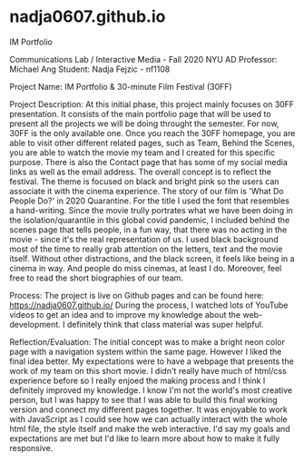 # nadja0607.github.io

IM Portfolio

Communications Lab / Interactive Media - Fall 2020 NYU AD
Professor: Michael Ang
Student: Nadja Fejzic - nf1108

Project Name: IM Portfolio & 30-minute Film Festival (30FF)

Project Description:
At this initial phase, this project mainly focuses on 30FF presentation. It consists of the main portfolio page that will be used to present all the projects we will be doing throught the semester. For now, 30FF is the only available one. Once you reach the 30FF homepage, you are able to visit other different related pages, such as Team, Behind the Scenes, you are able to watch the movie my team and I created for this specific purpose. There is also the Contact page that has some of my social media links as well as the email address. The overall concept is to reflect the festival. The theme is focused on black and bright pink so the users can associate it with the cinema experience. The story of our film is 'What Do People Do?' in 2020 Quarantine. For the title I used the font that resembles a hand-writing. Since the movie trully portrates what we have been doing in the isolation/quarantile in this global covid pandemic, I included behind the scenes page that tells people, in a fun way, that there was no acting in the movie - since it's the real representation of us. I used black background most of the time to really grab attention on the letters, text and the movie itself. Without other distractions, and the black screen, it feels like being in a cinema in way. And people do miss cinemas, at least I do. Moreover, feel free to read the short biographies of our team.

Process:
The project is live on Github pages and can be found here: https://nadja0607.github.io/
During the process, I watched lots of YouTube videos to get an idea and to improve my knowledge about the web-development. I definitely think that class material was super helpful.

Reflection/Evaluation: The initial concept was to make a bright neon color page with a navigation system within the same page. However I liked the final idea better. My expectations were to have a webpage that presents the work of my team on this short movie. I didn't really have much of html/css experience before so I really enjoed the making process and I think I definitely improved my knowledge. I know I'm not the world's most creative person, but I was happy to see that I was able to build this final working version and connect my different pages together. It was enjoyable to work with JavaScript as I could see how we can actually interact with the whole html file, the style itself and make the web interactive. I'd say my goals and expectations are met but I'd like to learn more about how to make it fully responsive.
